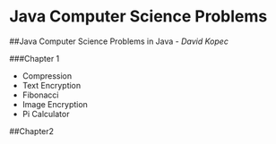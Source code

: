 # Java Computer Science Problems
##Java Computer Science Problems in Java - _David Kopec_

###Chapter 1
* Compression
* Text Encryption
* Fibonacci
* Image Encryption
* Pi Calculator

##Chapter2



